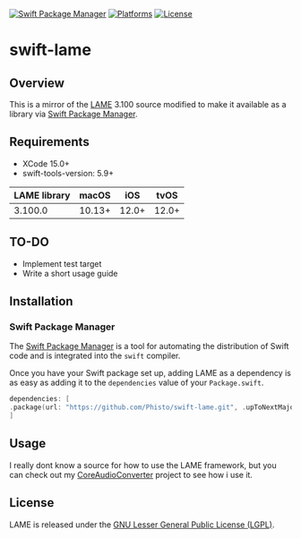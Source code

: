 [![Swift Package Manager](https://img.shields.io/badge/Swift_Package_Manager-compatible-orange?style=flat-square)](https://img.shields.io/badge/Swift_Package_Manager-compatible-orange?style=flat-square)
[![Platforms](https://img.shields.io/badge/Platforms-macOS_iOS_tvOS-yellowgreen?style=flat-square)](https://img.shields.io/badge/Platforms-macOS_iOS_tvOS-Green?style=flat-square)
[![License](https://img.shields.io/github/license/phisto/swift-lame.svg)](https://github.com/Phisto/swift-lame)
                
# swift-lame
                
## Overview

This is a mirror of the [LAME](https://lame.sourceforge.io) 3.100 source modified to make it available as a library via [Swift Package Manager](https://www.swift.org/package-manager/).

## Requirements
                           
- XCode 15.0+
- swift-tools-version: 5.9+

LAME library     | macOS  |  iOS   |  tvOS
-----------------|--------|--------|--------
3.100.0          | 10.13+ |  12.0+ |  12.0+

## TO-DO
                               
- Implement test target
- Write a short usage guide
                               
## Installation

### Swift Package Manager

The [Swift Package Manager](https://swift.org/package-manager/) is a tool for automating the distribution of Swift code and is integrated into the `swift` compiler.

Once you have your Swift package set up, adding LAME as a dependency is as easy as adding it to the `dependencies` value of your `Package.swift`.

```swift
dependencies: [
.package(url: "https://github.com/Phisto/swift-lame.git", .upToNextMajor(from: "3.100.0"))
]
```

## Usage

I really dont know a source for how to use the LAME framework, but you can check out my [CoreAudioConverter](https://github.com/Phisto/CoreAudioConverter) project to see how i use it.


## License

LAME is released under the [GNU Lesser General Public License (LGPL)](https://www.gnu.org/licenses/).


